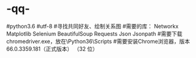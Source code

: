 # -qq-
#python3.6
#utf-8
#寻找共同好友、绘制关系图
#需要的库：
Networkx
Matplotlib
Selenium
BeautifulSoup
Requests
Json
Jsonpath
#需要下载chromedriver.exe，放在\Python36\Scripts
#需要安装Chrome浏览器，版本 66.0.3359.181（正式版本） （32 位）
